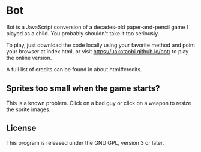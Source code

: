 # Bot

Bot is a JavaScript conversion of a decades-old paper-and-pencil game I played
as a child.  You probably shouldn't take it too seriously.

To play, just download the code locally using your favorite method and point
your browser at index.html, or visit https://uakotaobi.github.io/bot/ to play
the online version.

A full list of credits can be found in about.html#credits.

## Sprites too small when the game starts?

This is a known problem.  Click on a bad guy or click on a weapon to resize
the sprite images.

## License

This program is released under the GNU GPL, version 3 or later.
